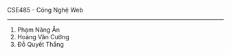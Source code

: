 CSE485 - Công Nghệ Web

--------------------------
1. Phạm Năng Ân
2. Hoàng Văn Cường
3. Đỗ Quyết Thắng
